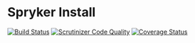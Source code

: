 # Spryker Install

[![Build Status](https://travis-ci.com/spryker/deploy.svg?token=7jVDNZFJxpvBrFetYhbF&branch=master)](https://travis-ci.com/spryker/deploy)
[![Scrutinizer Code Quality](https://scrutinizer-ci.com/g/spryker/install/badges/quality-score.png?b=master)](https://scrutinizer-ci.com/g/spryker/install/?branch=master)
[![Coverage Status](https://coveralls.io/repos/github/spryker/install/badge.svg?branch=master)](https://coveralls.io/github/spryker/install?branch=master)
